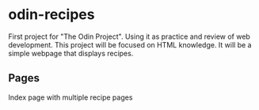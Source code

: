 # odin-recipes

First project for "The Odin Project". Using it as practice and review of web development. This project will be focused on HTML knowledge. It will be a simple webpage that displays recipes.

## Pages

Index page with multiple recipe pages